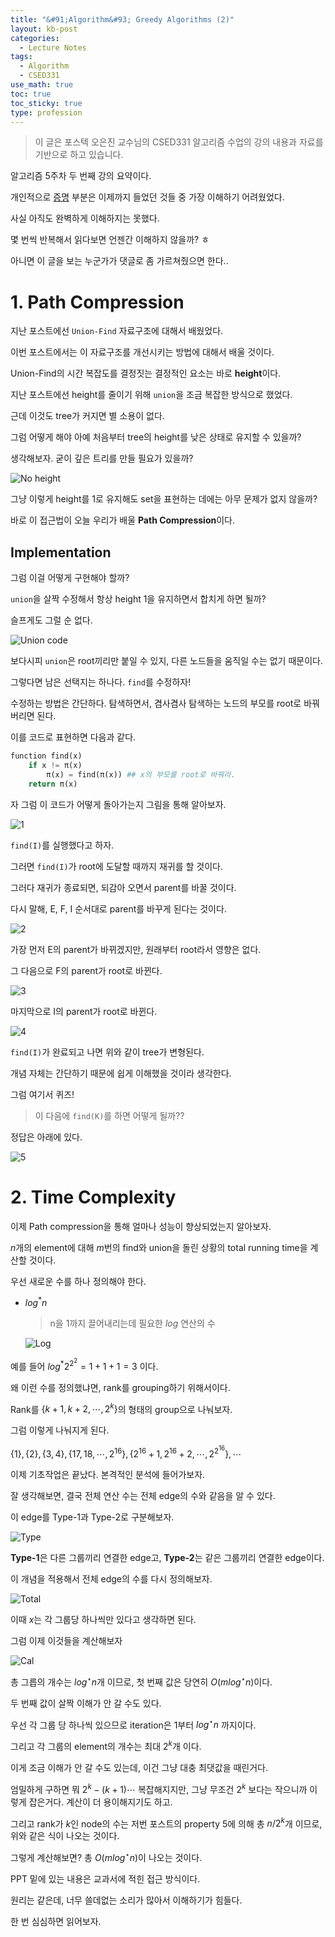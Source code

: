 ```yaml
---
title: "&#91;Algorithm&#93; Greedy Algorithms (2)"
layout: kb-post
categories:
  - Lecture Notes
tags:
  - Algorithm
  - CSED331
use_math: true
toc: true
toc_sticky: true
type: profession
---
```


> 이 글은 포스텍 오은진 교수님의 CSED331 알고리즘 수업의 강의 내용과 자료를 기반으로 하고 있습니다.

알고리즘 5주차 두 번째 강의 요약이다.

개인적으로 [증명](#2-time-complexity) 부분은 이제까지 들었던 것들 중 가장 이해하기 어려웠었다.

사실 아직도 완벽하게 이해하지는 못했다.

몇 번씩 반복해서 읽다보면 언젠간 이해하지 않을까? ㅎ

아니면 이 글을 보는 누군가가 댓글로 좀 가르쳐줬으면 한다..

# 1. Path Compression

지난 포스트에선 `Union-Find` 자료구조에 대해서 배웠었다.

이번 포스트에서는 이 자료구조를 개선시키는 방법에 대해서 배울 것이다.

Union-Find의 시간 복잡도를 결정짓는 결정적인 요소는 바로 **height**이다.

지난 포스트에선 height를 줄이기 위해 `union`을 조금 복잡한 방식으로 했었다.

근데 이것도 tree가 커지면 별 소용이 없다.

그럼 어떻게 해야 아예 처음부터 tree의 height를 낮은 상태로 유지할 수 있을까?

생각해보자. 굳이 깊은 트리를 만들 필요가 있을까?

![No height][I_1]

그냥 이렇게 height를 1로 유지해도 set을 표현하는 데에는 아무 문제가 없지 않을까?

바로 이 접근법이 오늘 우리가 배울 **Path Compression**이다.

## Implementation

그럼 이걸 어떻게 구현해야 할까?

`union`을 살짝 수정해서 항상 height 1을 유지하면서 합치게 하면 될까?

슬프게도 그럴 순 없다.

![Union code][I_2]

보다시피 `union`은 root끼리만 붙일 수 있지, 다른 노드들을 움직일 수는 없기 때문이다.

그렇다면 남은 선택지는 하나다. `find`를 수정하자!

수정하는 방법은 간단하다. 탐색하면서, 겸사겸사 탐색하는 노드의 부모를 root로 바꿔버리면 된다.

이를 코드로 표현하면 다음과 같다.

```python
function find(x)
    if x != π(x)
        π(x) = find(π(x)) ## x의 부모를 root로 바꿔라.
    return π(x)
```

자 그럼 이 코드가 어떻게 돌아가는지 그림을 통해 알아보자.

![1][I_3]

`find(I)`를 실행했다고 하자.

그러면 `find(I)`가 root에 도달할 때까지 재귀를 할 것이다.

그러다 재귀가 종료되면, 되감아 오면서 parent를 바꿀 것이다.

다시 말해, E, F, I 순서대로 parent를 바꾸게 된다는 것이다.

![2][I_4]

가장 먼저 E의 parent가 바뀌겠지만, 원래부터 root라서 영향은 없다.

그 다음으로 F의 parent가 root로 바뀐다.

![3][I_5]

마지막으로 I의 parent가 root로 바뀐다.

![4][I_6]

`find(I)`가 완료되고 나면 위와 같이 tree가 변형된다.

개념 자체는 간단하기 때문에 쉽게 이해했을 것이라 생각한다.

그럼 여기서 퀴즈!

> 이 다음에 `find(K)`를 하면 어떻게 될까??

정답은 아래에 있다.

![5][I_7]

# 2. Time Complexity

이제 Path compression을 통해 얼마나 성능이 향상되었는지 알아보자.

$n$개의 element에 대해 $m$번의 find와 union을 돌린 상황의 total running time을 계산할 것이다.

우선 새로운 수를 하나 정의해야 한다.

- $log^{*}n$
  
  > n을 1까지 끌어내리는데 필요한 $log$ 연산의 수

  ![Log][I_8]

예를 들어 $log^{*}2^{2^{2}} = 1 + 1 + 1 = 3$ 이다.

왜 이런 수를 정의했냐면, rank를 grouping하기 위해서이다.

Rank를 $\lbrace k+1,k+2,\cdots,2^k \rbrace$의 형태의 group으로 나눠보자.

그럼 이렇게 나눠지게 된다.

$\lbrace 1 \rbrace,\lbrace 2 \rbrace,\lbrace 3,4 \rbrace, \lbrace 17,18,\cdots,2^{16} \rbrace, \lbrace 2^{16}+1, 2^{16}+2, \cdots, 2^{2^{16}} \rbrace, \cdots$

이제 기초작업은 끝났다. 본격적인 분석에 들어가보자.

잘 생각해보면, 결국 전체 연산 수는 전체 edge의 수와 같음을 알 수 있다.

이 edge를 Type-1과 Type-2로 구분해보자.

![Type][I_9]

**Type-1**은 다른 그룹끼리 연결한 edge고, **Type-2**는 같은 그룹끼리 연결한 edge이다.

이 개념을 적용해서 전체 edge의 수를 다시 정의해보자.

![Total][I_10]

이때 $x$는 각 그룹당 하나씩만 있다고 생각하면 된다.

그럼 이제 이것들을 계산해보자

![Cal][I_11]

총 그릅의 개수는 $log^{\star}n$개 이므로, 첫 번째 값은 당연히 $O(mlog^{\star}n)$이다.

두 번째 값이 살짝 이해가 안 갈 수도 있다.

우선 각 그룹 당 하나씩 있으므로 iteration은 $1$부터 $log^{\star}n$ 까지이다.

그리고 각 그룹의 element의 개수는 최대 $2^k$개 이다.

이게 조금 이해가 안 갈 수도 있는데, 이건 그냥 대충 최댓값을 때린거다.

엄밀하게 구하면 뭐 $2^k - (k+1) \cdots$ 복잡해지지만, 그냥 무조건 $2^k$ 보다는 작으니까 이렇게 잡은거다. 계산이 더 용이해지기도 하고.

그리고 rank가 $k$인 node의 수는 저번 포스트의 property 5에 의해 총 $n/2^k$개 이므로, 위와 같은 식이 나오는 것이다.

그렇게 계산해보면? 총 $O(mlog^{\star}n)$이 나오는 것이다.

PPT 밑에 있는 내용은 교과서에 적힌 접근 방식이다.

원리는 같은데, 너무 쓸데없는 소리가 많아서 이해하기가 힘들다.

한 번 심심하면 읽어보자.

[I_1]: /assets/lecture/algo/5/no_height.PNG
[I_2]: /assets/lecture/algo/5/union.PNG
[I_3]: /assets/lecture/algo/5/1_1.PNG
[I_4]: /assets/lecture/algo/5/1_2.PNG
[I_5]: /assets/lecture/algo/5/1_3.PNG
[I_6]: /assets/lecture/algo/5/1_4.PNG
[I_7]: /assets/lecture/algo/5/1_5.PNG
[I_8]: /assets/lecture/algo/5/log.PNG
[I_9]: /assets/lecture/algo/5/type.PNG
[I_10]: /assets/lecture/algo/5/total.PNG
[I_11]: /assets/lecture/algo/5/cal.PNG